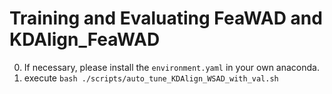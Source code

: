 # Training and Evaluating FeaWAD and KDAlign_FeaWAD
0. If necessary, please install the `environment.yaml` in your own anaconda.
1. execute `bash ./scripts/auto_tune_KDAlign_WSAD_with_val.sh`